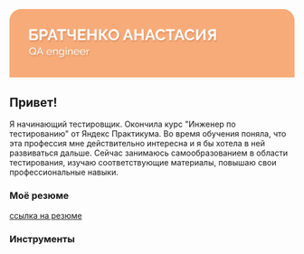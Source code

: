 ![Header](https://github.com/sunvive/sunvive/blob/main/git.png)

## Привет! 
Я начинающий тестировщик.
Окончила курс "Инженер по тестированию" от Яндекс Практикума. Во время обучения поняла, что эта профессия мне действительно интересна и я бы хотела в ней развиваться дальше. Сейчас занимаюсь самообразованием в области тестирования, изучаю соответствующие материалы, повышаю свои профессиональные навыки.

### Моё резюме
[ссылка на резюме](https://drive.google.com/file/d/1_9dFFddgoxA6M0IiqkjfeKjn4jVsLWd7/view?usp=share_link)

### Инструменты
